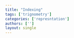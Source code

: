```yaml
---
title: "Indexing"
tags: ['trignometry']
categories: ['represntation']
authors: ['']
layout: single
---
```

